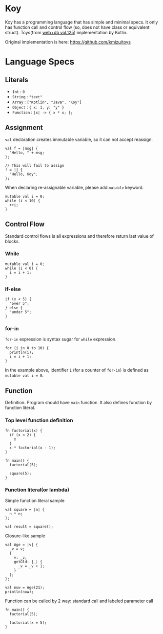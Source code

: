 # Koy

Koy has a programming language that has simple and minimal specs. It only has function call and control flow (so, does not have class or equivalent struct).
Toys(from [web+db vol.125](https://gihyo.jp/magazine/wdpress/archive/2021/vol125)) implementation by Kotlin.

Original implementation is here: https://github.com/kmizu/toys

# Language Specs
## Literals
- `Int` : `0`
- `String` : `"text"`
- `Array` : `["Kotlin", "Java", "Koy"]`
- `Object` : `{ x: 1, y: "y" }`
- `Function` : `|x| -> { x * x; };`

## Assignment
`val` declaration creates immutable variable, so it can not accept reassign.
```
val f = |msg| {
  "Hello, " + msg;
};

// This will fail to assign
f = || {
  "Hello, Koy";
};
```

When declaring re-assignable variable, please add `mutable` keyword.
```
mutable val i = 0;
while (i < 10) {
  ++i;
}
```

## Control Flow
Standard control flows is all expressions and therefore return last value of blocks.
### While
```
mutable val i = 0;
while (i < 0) {
  i = i + 1;
}
```

### if-else
```
if (x < 5) {
  "over 5";
} else {
  "under 5";
}
```

### for-in
`for-in` expression is syntax sugar for `while` expression.
```
for (i in 0 to 10) {
  println(i);
  i = i + 1;
} 
```

In the example above, identifier `i` (for a counter of `for-in`) is defined as `mutable val i = 0`. 

## Function
Definition. Program should have `main` function. It also defines function by function literal.
### Top level function definition
```
fn factorial(x) {
  if (x < 2) {
    x
  }
  x * factorial(x - 1);
}

fn main() {
  factorial(5);
  
  square(5);
}
```
### Function literal(or lambda)
Simple function literal sample
```
val square = |n| {
  n * n;
};

val result = square();
```

Closure-like sample
```
val Age = |v| {
  _v = v;
  {
    v: _v,
    getOld: |_| {
      _v = _v + 1;
    }
  };
};

val now = Age(21);
println(now);
```

Function can be called by 2 way: standard call and labeled parameter call 
```
fn main() {
  factorial(5);
  
  factorial[x = 5];
}
```
